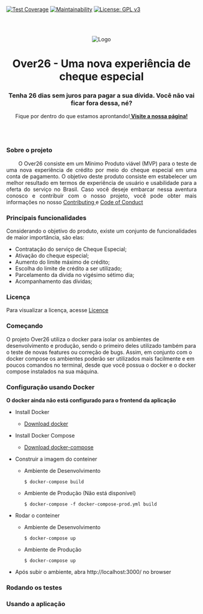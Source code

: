 <!-- Build Status - Maintainability --> 
[![Test Coverage](https://api.codeclimate.com/v1/badges/c851dcabaf95d246afd4/test_coverage)](https://codeclimate.com/github/fga-eps-mds/2019.2-Grupo2/test_coverage)  [![Maintainability](https://api.codeclimate.com/v1/badges/c851dcabaf95d246afd4/maintainability)](https://codeclimate.com/github/fga-eps-mds/2019.2-Grupo2/maintainability)  [![License: GPL v3](https://img.shields.io/badge/License-GPLv3-blue.svg)](https://www.gnu.org/licenses/gpl-3.0) 

<br/><br/>

<p align="center">
  <img src="https://i.ibb.co/TcRs6mJ/2e4fe184-7bdd-4498-ae84-d88d4c00fc71.jpg" alt="Logo">
</p>

<h1 align="center"> Over26 - Uma nova experiência de cheque especial </h1> 
<h3 align="center">Tenha 26 dias sem juros para pagar a sua dívida. Você não vai ficar fora dessa, né?</h3>

<p align="center">
    Fique por dentro do que estamos aprontando!<a href="https://fga-eps-mds.github.io/2019.2-Grupo2/"><strong> Visite a nossa página!</strong></a>
</p>
 
 <br><br>
 
 ### Sobre o projeto

<p align="justify"> &emsp;&emsp;
  O Over26 consiste em um Mínimo Produto viável (MVP) para o teste de uma nova experiência de crédito por meio do cheque especial em uma conta de pagamento. O objetivo deste produto consiste em estabelecer um melhor resultado em termos de experiência de usuário e usabilidade para a oferta do serviço no Brasil. Caso você deseje embarcar nessa aventura conosco e contribuir com o nosso projeto, você pode obter mais informações no nosso <a href="https://github.com/fga-eps-mds/2019.2-Grupo2/blob/master/.github/CONTRIBUTING.md">Contributing </a> e <a href="https://github.com/fga-eps-mds/2019.2-Grupo2/blob/master/.github/CODE_OF_CONDUCT.md">Code of Conduct </a>
</p>

### Principais funcionalidades

<p align="justify"> 
  Considerando o objetivo do produto, existe um conjunto de funcionalidades de maior importância, são elas:
  
  * Contratação do serviço de Cheque Especial;
  * Ativação do cheque especial;
  * Aumento do limite máximo de crédito;
  * Escolha do limite de crédito a ser utilizado; 
  * Parcelamento da dívida no vigésimo sétimo dia; 
  * Acompanhamento das dívidas;
</p>

### Licença

Para visualizar a licença, acesse [Licence](https://github.com/fga-eps-mds/2019.2-Grupo2/blob/master/LICENSE)

### Começando

O projeto Over26 utiliza o docker para isolar os ambientes de desenvolvimento e produção, sendo o primeiro deles utilizado também para o teste de novas features ou correção de bugs. Assim, em conjunto com o docker compose os ambientes poderão ser utilizados mais facilmente e em poucos comandos no terminal, desde que você possua o docker e o docker compose instalados na sua máquina.

### Configuração usando Docker

**O docker ainda não está configurado para o frontend da aplicação**

* Install Docker

  - [Download docker](https://docs.docker.com/engine/installation/)

* Install Docker Compose

  - [Download docker-compose](https://docs.docker.com/compose/install/)

* Construir a imagem do conteiner 

  * Ambiente de Desenvolvimento
        
        $ docker-compose build 

  * Ambiente de Produção (Não está disponível)
        
        $ docker-compose -f docker-compose-prod.yml build

* Rodar o conteiner

  * Ambiente de Desenvolvimento
        
        $ docker-compose up 
    
  * Ambiente de Produção
  
        $ docker-compose up 

* Após subir o ambiente, abra http://localhost:3000/ no browser

### Rodando os testes

### Usando a aplicação
